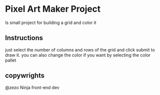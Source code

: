 # Pixel Art Maker Project
Is small project for building a grid and color it

## Instructions

just select the number of columns and rows of the grid and click submit to draw it. you can also change the color if you want by selecting the color pallet 



## copywrights
@zezo Ninja front-end dev
